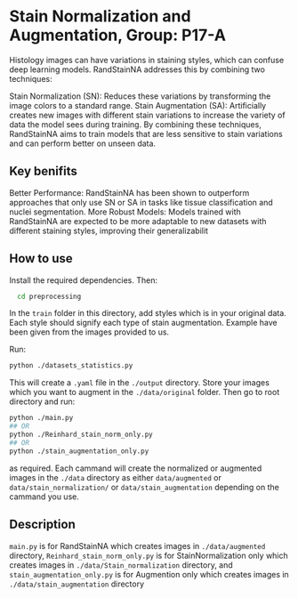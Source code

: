 # Stain Normalization and Augmentation, Group: P17-A

Histology images can have variations in staining styles, which can confuse deep learning models. RandStainNA addresses this by combining two techniques:

Stain Normalization (SN): Reduces these variations by transforming the image colors to a standard range.
Stain Augmentation (SA): Artificially creates new images with different stain variations to increase the variety of data the model sees during training.
By combining these techniques, RandStainNA aims to train models that are less sensitive to stain variations and can perform better on unseen data.

## Key benifits

Better Performance: RandStainNA has been shown to outperform approaches that only use SN or SA in tasks like tissue classification and nuclei segmentation. More Robust Models: Models trained with RandStainNA are expected to be more adaptable to new datasets with different staining styles, improving their generalizabilit

## How to use

Install the required dependencies. Then:

```bash
  cd preprocessing
```

In the `train` folder in this directory, add styles which is in your original data. Each style should signify each type of stain augmentation. Example have been given from the images provided to us.

Run:

```bash
python ./datasets_statistics.py
```

This will create a `.yaml` file in the `./output` directory.
Store your images which you want to augment in the `./data/original` folder. Then go to root directory and run:

```bash
python ./main.py
## OR
python ./Reinhard_stain_norm_only.py
## OR
python ./stain_augmentation_only.py
```

as required. Each cammand will create the normalized or augmented images in the `./data` directory as either `data/augmented` or `data/stain_normalization/` or `data/stain_augmentation` depending on the cammand you use.

## Description

`main.py` is for RandStainNA which creates images in `./data/augmented` directory, `Reinhard_stain_norm_only.py` is for StainNormalization only which creates images in `./data/Stain_normalization` directory, and `stain_augmentation_only.py` is for Augmention only which creates images in `./data/stain_augmentation` directory
